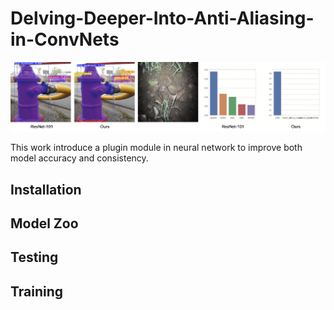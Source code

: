 # Delving-Deeper-Into-Anti-Aliasing-in-ConvNets

![alt text](images/tittle.gif)

This work introduce a plugin module in neural network to improve both model accuracy and consistency.


## Installation

## Model Zoo

## Testing

## Training
